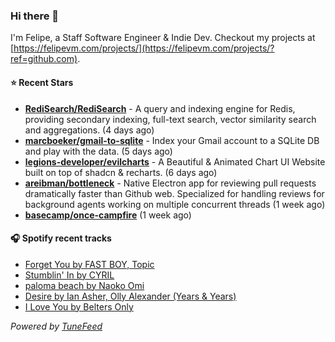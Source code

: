 ### Hi there 👋

I'm Felipe, a Staff Software Engineer & Indie Dev. Checkout my projects at [https://felipevm.com/projects/](https://felipevm.com/projects/?ref=github.com).

#### ⭐ Recent Stars
- **[RediSearch/RediSearch](https://github.com/RediSearch/RediSearch)** - A query and indexing engine for Redis, providing secondary indexing, full-text search, vector similarity search and aggregations. (4 days ago)
- **[marcboeker/gmail-to-sqlite](https://github.com/marcboeker/gmail-to-sqlite)** - Index your Gmail account to a SQLite DB and play with the data. (5 days ago)
- **[legions-developer/evilcharts](https://github.com/legions-developer/evilcharts)** - A Beautiful &amp; Animated Chart UI Website built on top of shadcn &amp; recharts. (6 days ago)
- **[areibman/bottleneck](https://github.com/areibman/bottleneck)** - Native Electron app for reviewing pull requests dramatically faster than Github web. Specialized for handling reviews for background agents working on multiple concurrent threads (1 week ago)
- **[basecamp/once-campfire](https://github.com/basecamp/once-campfire)** (1 week ago)

#### 🎧 Spotify recent tracks
- [Forget You by FAST BOY, Topic](https://open.spotify.com/track/1YWr18dWRmuvPgAsPBsOow)
- [Stumblin&#39; In by CYRIL](https://open.spotify.com/track/0h3Xy4V4apMraB5NuM8U7Z)
- [paloma beach by Naoko Omi](https://open.spotify.com/track/7M3sK9nRnpwT826somSyS9)
- [Desire by Ian Asher, Olly Alexander (Years &amp; Years)](https://open.spotify.com/track/4sMR8fuTzbUyzB0asxifV0)
- [I Love You by Belters Only](https://open.spotify.com/track/4QkKWvtMj675AKd8IForfc)

_Powered by [TuneFeed](https://tunefeed.app?ref=github.com)_

